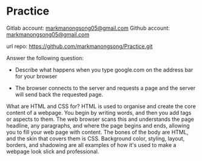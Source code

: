 # Practice
Gitlab account: markmanongsong05@gmail.com
Github account: markmanongsong05@gmail.com

url repo: https://github.com/markmanongsong/Practice.git

Answer the following question:
- Describe what happens when you type google.com on the address bar for your browser
* The browser connects to the server and requests a page and the server will send back the requested page.

What are HTML and CSS for?
HTML is used to organise and create the core content of a webpage. You begin by writing words, and then you add tags or aspects to them. The web browser scans this and understands the page headline, any paragraphs, and where the page begins and ends, allowing you to fill your web page with content. The bones of the body are HTML, and the skin that covers them is CSS. Background color, styling, layout, borders, and shadowing are all examples of how it's used to make a webpage look slick and professional.





